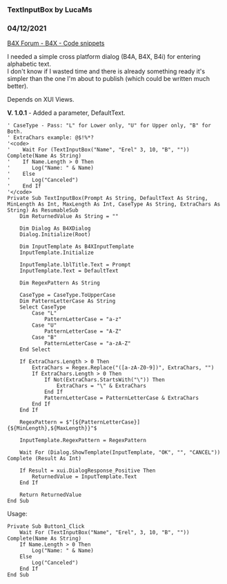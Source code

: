 ###  TextInputBox by LucaMs
### 04/12/2021
[B4X Forum - B4X - Code snippets](https://www.b4x.com/android/forum/threads/129654/)

I needed a simple cross platform dialog (B4A, B4X, B4i) for entering alphabetic text.  
I don't know if I wasted time and there is already something ready it's simpler than the one I'm about to publish (which could be written much better).  
  
Depends on XUI Views.  
  
**V. 1.0.1** - Added a parameter, DefaultText.  
  

```B4X
' CaseType - Pass: "L" for Lower only, "U" for Upper only, "B" for Both.  
' ExtraChars example: @$!%*?  
'<code>  
'    Wait For (TextInputBox("Name", "Erel" 3, 10, "B", "")) Complete(Name As String)  
'    If Name.Length > 0 Then  
'       Log("Name: " & Name)  
'    Else  
'       Log("Canceled")  
'    End If  
'</code>  
Private Sub TextInputBox(Prompt As String, DefaultText As String, MinLength As Int, MaxLength As Int, CaseType As String, ExtraChars As String) As ResumableSub  
    Dim ReturnedValue As String = ""  
  
    Dim Dialog As B4XDialog  
    Dialog.Initialize(Root)  
  
    Dim InputTemplate As B4XInputTemplate  
    InputTemplate.Initialize  
  
    InputTemplate.lblTitle.Text = Prompt  
    InputTemplate.Text = DefaultText  
  
    Dim RegexPattern As String  
  
    CaseType = CaseType.ToUpperCase  
    Dim PatternLetterCase As String  
    Select CaseType  
        Case "L"  
            PatternLetterCase = "a-z"  
        Case "U"  
            PatternLetterCase = "A-Z"  
        Case "B"  
            PatternLetterCase = "a-zA-Z"  
    End Select  
  
    If ExtraChars.Length > 0 Then  
        ExtraChars = Regex.Replace("([a-zA-Z0-9])", ExtraChars, "")  
        If ExtraChars.Length > 0 Then  
            If Not(ExtraChars.StartsWith("\")) Then  
                ExtraChars = "\" & ExtraChars  
            End If  
            PatternLetterCase = PatternLetterCase & ExtraChars  
        End If  
    End If  
  
    RegexPattern = $"[${PatternLetterCase}]{${MinLength},${MaxLength}}"$  
  
    InputTemplate.RegexPattern = RegexPattern  
  
    Wait For (Dialog.ShowTemplate(InputTemplate, "OK", "", "CANCEL")) Complete (Result As Int)  
  
    If Result = xui.DialogResponse_Positive Then  
        ReturnedValue = InputTemplate.Text  
    End If  
  
    Return ReturnedValue  
End Sub
```

  
  
Usage:  

```B4X
Private Sub Button1_Click  
    Wait For (TextInputBox("Name", "Erel", 3, 10, "B", "")) Complete(Name As String)  
    If Name.Length > 0 Then  
        Log("Name: " & Name)  
    Else  
        Log("Canceled")  
    End If  
End Sub
```